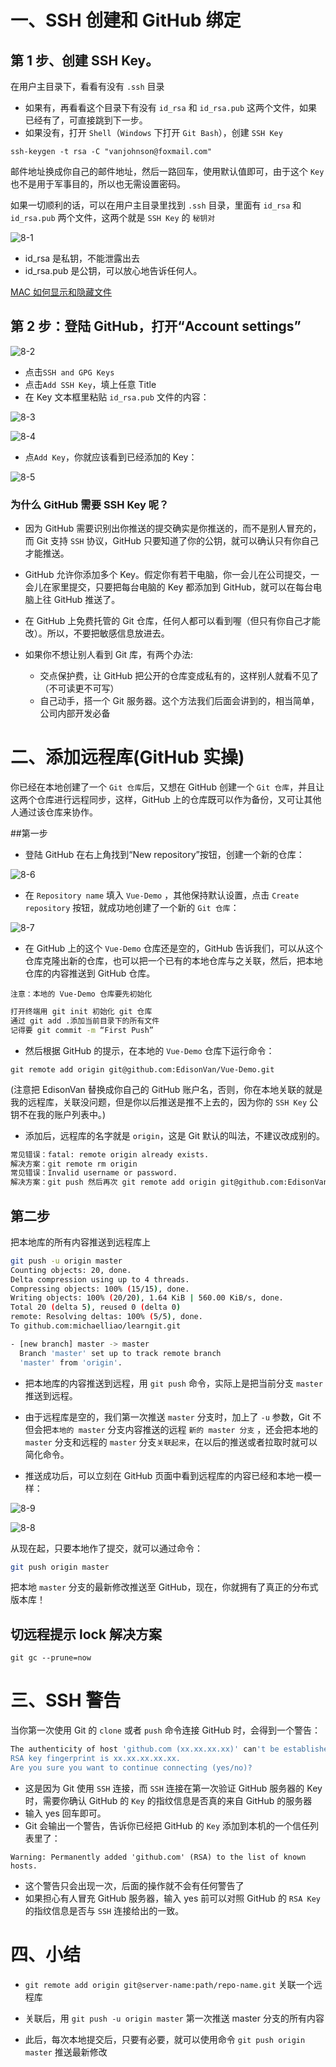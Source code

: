 # 一、SSH 创建和 GitHub 绑定

## 第 1 步、创建 SSH Key。

在用户主目录下，看看有没有 `.ssh` 目录

- 如果有，再看看这个目录下有没有 `id_rsa` 和 `id_rsa.pub` 这两个文件，如果已经有了，可直接跳到下一步。
- 如果没有，打开 `Shell`（`Windows` 下打开 `Git Bash`），创建 `SSH Key`

```
ssh-keygen -t rsa -C "vanjohnson@foxmail.com"
```

邮件地址换成你自己的邮件地址，然后一路回车，使用默认值即可，由于这个 `Key` 也不是用于军事目的，所以也无需设置密码。

如果一切顺利的话，可以在用户主目录里找到 `.ssh` 目录，里面有 `id_rsa` 和 `id_rsa.pub` 两个文件，这两个就是 `SSH Key` 的 `秘钥对`

![8-1](../assets/8-1.png)

- id_rsa 是私钥，不能泄露出去
- id_rsa.pub 是公钥，可以放心地告诉任何人。

[MAC 如何显示和隐藏文件](https://blog.csdn.net/caoxiaohong1005/article/details/53466737)

## 第 2 步：登陆 GitHub，打开“Account settings”

![8-2](../assets/8-2.png)

- 点击`SSH and GPG Keys`
- 点击`Add SSH Key`，填上任意 Title
- 在 Key 文本框里粘贴 `id_rsa.pub` 文件的内容：

![8-3](../assets/8-3.png)

![8-4](../assets/8-4.png)

- 点`Add Key`，你就应该看到已经添加的 Key：

![8-5](../assets/8-5.png)

### 为什么 GitHub 需要 SSH Key 呢？

- 因为 GitHub 需要识别出你推送的提交确实是你推送的，而不是别人冒充的，而 Git 支持 `SSH` 协议，GitHub 只要知道了你的公钥，就可以确认只有你自己才能推送。

- GitHub 允许你添加多个 Key。假定你有若干电脑，你一会儿在公司提交，一会儿在家里提交，只要把每台电脑的 Key 都添加到 GitHub，就可以在每台电脑上往 GitHub 推送了。

- 在 GitHub 上免费托管的 Git 仓库，任何人都可以看到喔（但只有你自己才能改）。所以，不要把敏感信息放进去。
- 如果你不想让别人看到 Git 库，有两个办法:
  - 交点保护费，让 GitHub 把公开的仓库变成私有的，这样别人就看不见了（不可读更不可写）
  - 自己动手，搭一个 Git 服务器。这个方法我们后面会讲到的，相当简单，公司内部开发必备

# 二、添加远程库(GitHub 实操)

你已经在本地创建了一个 `Git 仓库`后，又想在 GitHub 创建一个 `Git 仓库`，并且让这两个仓库进行远程同步，这样，GitHub 上的仓库既可以作为备份，又可让其他人通过该仓库来协作。

##第一步

- 登陆 GitHub 在右上角找到“New repository”按钮，创建一个新的仓库：

![8-6](../assets/8-6.png)

- 在 `Repository name` 填入 `Vue-Demo` ，其他保持默认设置，点击 `Create repository` 按钮，就成功地创建了一个新的 `Git 仓库`：

![8-7](../assets/8-7.png)

- 在 GitHub 上的这个 `Vue-Demo` 仓库还是空的，GitHub 告诉我们，可以从这个仓库克隆出新的仓库，也可以把一个已有的本地仓库与之关联，然后，把本地仓库的内容推送到 GitHub 仓库。

```
注意：本地的 Vue-Demo 仓库要先初始化
```

```bash
打开终端用 git init 初始化 git 仓库
通过 git add .添加当前目录下的所有文件
记得要 git commit -m “First Push”
```

- 然后根据 GitHub 的提示，在本地的 `Vue-Demo` 仓库下运行命令：

```
git remote add origin git@github.com:EdisonVan/Vue-Demo.git
```

(注意把 EdisonVan 替换成你自己的 GitHub 账户名，否则，你在本地关联的就是我的远程库，关联没问题，但是你以后推送是推不上去的，因为你的 `SSH Key` 公钥不在我的账户列表中。)

- 添加后，远程库的名字就是 `origin`，这是 Git 默认的叫法，不建议改成别的。

```bash
常见错误：fatal: remote origin already exists.
解决方案：git remote rm origin
常见错误：Invalid username or password.
解决方案：git push 然后再次 git remote add origin git@github.com:EdisonVan/Vue-Demo.git 会提示输入密码回车即可
```

## 第二步

把本地库的所有内容推送到远程库上

```bash
git push -u origin master
Counting objects: 20, done.
Delta compression using up to 4 threads.
Compressing objects: 100% (15/15), done.
Writing objects: 100% (20/20), 1.64 KiB | 560.00 KiB/s, done.
Total 20 (delta 5), reused 0 (delta 0)
remote: Resolving deltas: 100% (5/5), done.
To github.com:michaelliao/learngit.git

- [new branch] master -> master
  Branch 'master' set up to track remote branch
  'master' from 'origin'.

```

- 把本地库的内容推送到远程，用 `git push` 命令，实际上是把当前分支 `master` 推送到远程。

- 由于远程库是空的，我们第一次推送 `master` 分支时，加上了 `-u` 参数，Git 不但会把`本地的 master` 分支内容推送的远程 `新的 master 分支` ，还会把本地的 `master` 分支和远程的 `master` 分支`关联起来`，在以后的推送或者拉取时就可以简化命令。

- 推送成功后，可以立刻在 GitHub 页面中看到远程库的内容已经和本地一模一样：

![8-9](../assets/8-9.png)

![8-8](../assets/8-8.png)

从现在起，只要本地作了提交，就可以通过命令：

```bash
git push origin master
```

把本地 `master` 分支的最新修改推送至 GitHub，现在，你就拥有了真正的分布式版本库！

## 切远程提示 lock 解决方案

`git gc --prune=now`

# 三、SSH 警告

当你第一次使用 Git 的 `clone` 或者 `push` 命令连接 GitHub 时，会得到一个警告：

```bash
The authenticity of host 'github.com (xx.xx.xx.xx)' can't be established.
RSA key fingerprint is xx.xx.xx.xx.xx.
Are you sure you want to continue connecting (yes/no)?
```

- 这是因为 Git 使用 `SSH` 连接，而 `SSH` 连接在第一次验证 GitHub 服务器的 Key 时，需要你确认 GitHub 的 `Key` 的指纹信息是否真的来自 GitHub 的服务器
- 输入 yes 回车即可。
- Git 会输出一个警告，告诉你已经把 GitHub 的 `Key` 添加到本机的一个信任列表里了：

```
Warning: Permanently added 'github.com' (RSA) to the list of known hosts.
```

- 这个警告只会出现一次，后面的操作就不会有任何警告了
- 如果担心有人冒充 GitHub 服务器，输入 yes 前可以对照 GitHub 的 `RSA Key` 的指纹信息是否与 `SSH` 连接给出的一致。

# 四、小结

- `git remote add origin git@server-name:path/repo-name.git` 关联一个远程库

- 关联后，用 `git push -u origin master` 第一次推送 master 分支的所有内容

- 此后，每次本地提交后，只要有必要，就可以使用命令 `git push origin master` 推送最新修改
